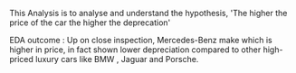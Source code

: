 This Analysis is to analyse and understand the hypothesis, 'The higher the price of the car the higher the deprecation'

EDA outcome : 
  Up on close inspection, Mercedes-Benz make which is higher in price, in fact shown lower depreciation compared to other high-priced luxury cars like BMW , Jaguar and Porsche.
